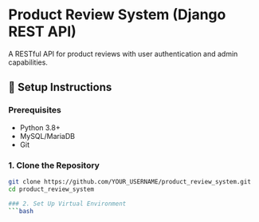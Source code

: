# Product Review System (Django REST API)

A RESTful API for product reviews with user authentication and admin capabilities.

## 🚀 Setup Instructions

### Prerequisites
- Python 3.8+
- MySQL/MariaDB
- Git

### 1. Clone the Repository
```bash
git clone https://github.com/YOUR_USERNAME/product_review_system.git
cd product_review_system

### 2. Set Up Virtual Environment
```bash

